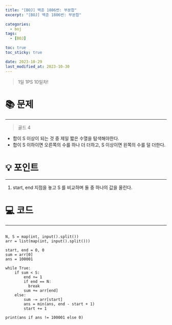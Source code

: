 ```yaml
---
title: "[BOJ] 백준 1806번: 부분합"
excerpt: "[BOJ] 백준 1806번: 부분합"

categories:
  - boj
tags:
  - [BOJ]

toc: true
toc_sticky: true

date: 2023-10-29
last_modified_at: 2023-10-30
---
```


> 1일 1PS 10일차!

# :books: 문제

---

> 골드 4

- 합이 S 이상이 되는 것 중 제일 짧은 수열을 탐색해야한다.
- 합이 S 이하이면 오른쪽의 수를 하나 더 더하고, S 이상이면 왼쪽의 수를 덜 더한다.
    

# :bulb: 포인트

---

1. start, end 지점을 놓고 S 를 비교하며 둘 중 하나의 값을 올린다.

# :computer: 코드


---

```

N, S = map(int, input().split())
arr = list(map(int, input().split()))

start, end = 0, 0
sum = arr[0]
ans = 100001

while True:
    if sum < S:
        end += 1
        if end == N:
          break
        sum += arr[end]
    else:
        sum -= arr[start]
        ans = min(ans, end - start + 1)
        start += 1
        
print(ans if ans != 100001 else 0)

```
